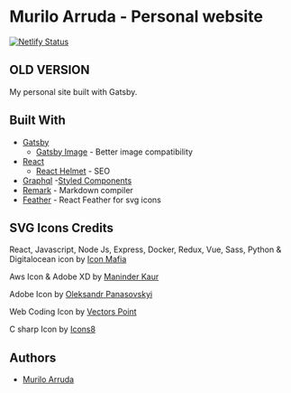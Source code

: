 # Murilo Arruda - Personal website

[![Netlify Status](https://api.netlify.com/api/v1/badges/53119390-d56c-4f90-b61f-67cbd8380c78/deploy-status)](https://app.netlify.com/sites/condescending-varahamihira-dba306/deploys)

## OLD VERSION
My personal site built with Gatsby.



## Built With

- [Gatsby](https://www.gatsbyjs.org/)
  - [Gatsby Image](https://www.gatsbyjs.org/packages/gatsby-image/) - Better image compatibility
- [React](https://reactjs.org)
  - [React Helmet](https://github.com/nfl/react-helmet) - SEO
- [Graphql](https://graphql.org) -[Styled Components](https://www.styled-components.com/)
- [Remark](https://remark.js.org/) - Markdown compiler
- [Feather](https://github.com/feathericons/react-feather) - React Feather for svg icons

## SVG Icons Credits

React, Javascript, Node Js, Express, Docker, Redux, Vue, Sass, Python & Digitalocean icon by <a href="https://iconscout.com/contributors/icon-mafia" target="_blank">Icon Mafia</a>

Aws Icon & Adobe XD by <a href="https://iconscout.com/contributors/maninderkaur" target="_blank">Maninder Kaur</a>

Adobe Icon by <a href="https://iconscout.com/contributors/comcomtelecom" target="_blank">Oleksandr Panasovskyi</a>

Web Coding Icon by <a href="https://iconscout.com/contributors/hana-arif" target="_blank">Vectors Point</a>

C sharp Icon by <a href="https://iconscout.com/contributors/icons8" target="_blank">Icons8</a>

## Authors

- [Murilo Arruda](https://github.com/murilo-arruda)
